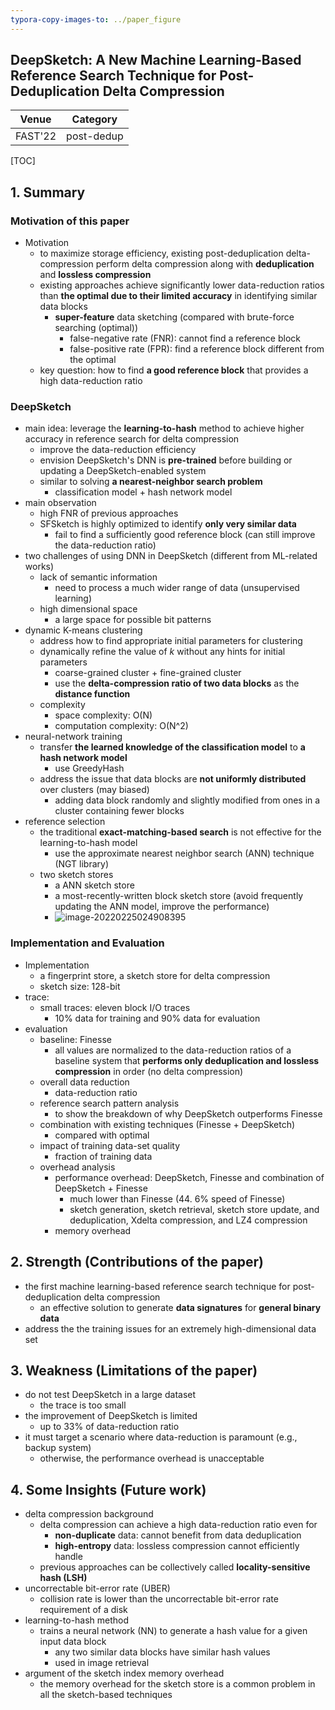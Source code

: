 ```yaml
---
typora-copy-images-to: ../paper_figure
---
```

DeepSketch: A New Machine Learning-Based Reference Search Technique for Post-Deduplication Delta Compression
------------------------------------------
|           Venue            |       Category       |
| :------------------------: | :------------------: |
| FAST'22 | post-dedup |
[TOC]

## 1. Summary
### Motivation of this paper

- Motivation
  - to maximize storage efficiency, existing post-deduplication delta-compression perform delta compression along with **deduplication** and **lossless compression**
  - existing approaches achieve significantly lower data-reduction ratios than **the optimal due to their limited accuracy** in identifying similar data blocks
    - **super-feature** data sketching (compared with brute-force searching (optimal))
      - false-negative rate (FNR): cannot find a reference block
      - false-positive rate (FPR): find a reference block different from the optimal  
  - key question: how to find **a good reference block** that provides a high data-reduction ratio

### DeepSketch

- main idea: leverage the **learning-to-hash** method to achieve higher accuracy in reference search for delta compression
  - improve the data-reduction efficiency
  - envision DeepSketch's DNN is **pre-trained** before building or updating a DeepSketch-enabled system
  - similar to solving **a nearest-neighbor search problem**
    - classification model + hash network model
- main observation
  - high FNR of previous approaches
  - SFSketch is highly optimized to identify **only very similar data**
    - fail to find a sufficiently good reference block (can still improve the data-reduction ratio)
- two challenges of using DNN in DeepSketch (different from ML-related works)
  - lack of semantic information
    - need to process a much wider range of data (unsupervised learning)
  - high dimensional space
    - a large space for possible bit patterns
- dynamic K-means clustering
  - address how to find appropriate initial parameters for clustering
  - dynamically refine the value of $k$ without any hints for initial parameters
    - coarse-grained cluster + fine-grained cluster
    - use the **delta-compression ratio of two data blocks** as the **distance function**
  - complexity
    - space complexity: O(N)
    - computation complexity: O(N^2)
- neural-network training
  - transfer **the learned knowledge of the classification model** to **a hash network model**
    - use GreedyHash
  - address the issue that data blocks are **not uniformly distributed** over clusters (may biased)
    - adding data block randomly and slightly modified from ones in a cluster containing fewer blocks
- reference selection
  - the traditional **exact-matching-based search** is not effective for the learning-to-hash model
    - use the approximate nearest neighbor search (ANN) technique (NGT library)
  - two sketch stores
    - a ANN sketch store
    - a most-recently-written block sketch store (avoid frequently updating the ANN model, improve the performance)
    - ![image-20220225024908395](../paper_figure/image-20220225024908395.png)

### Implementation and Evaluation

- Implementation
  - a fingerprint store, a sketch store for delta compression
  - sketch size: 128-bit 
- trace:
  - small traces: eleven block I/O traces 
    - 10% data for training and 90% data for evaluation
- evaluation
  - baseline: Finesse
    - all values are normalized to the data-reduction ratios of a baseline system that **performs only deduplication and lossless compression** in order (no delta compression)
  - overall data reduction
    - data-reduction ratio
  - reference search pattern analysis
    - to show the breakdown of why DeepSketch outperforms Finesse
  - combination with existing techniques (Finesse + DeepSketch)
    - compared with optimal
  - impact of training data-set quality
    - fraction of training data
  - overhead analysis
    - performance overhead: DeepSketch, Finesse and combination of DeepSketch + Finesse
      - much lower than Finesse (44. 6% speed of Finesse)
      - sketch generation, sketch retrieval, sketch store update, and deduplication, Xdelta compression, and LZ4 compression
    - memory overhead

## 2. Strength (Contributions of the paper)

- the first machine learning-based reference search technique for post-deduplication delta compression
  - an effective solution to generate **data signatures** for **general binary data**
- address the the training issues for an extremely high-dimensional data set

## 3. Weakness (Limitations of the paper)

- do not test DeepSketch in a large dataset
  - the trace is too small
- the improvement of DeepSketch is limited
  - up to 33% of data-reduction ratio
- it must target a scenario where data-reduction is paramount (e.g., backup system)
  - otherwise, the performance overhead is unacceptable

## 4. Some Insights (Future work)

- delta compression background
  - delta compression can achieve a high data-reduction ratio even for 
    - **non-duplicate** data: cannot benefit from data deduplication
    - **high-entropy** data: lossless compression cannot efficiently handle
  - previous approaches can be collectively called **locality-sensitive hash (LSH)**
- uncorrectable bit-error rate (UBER)
  - collision rate is lower than the uncorrectable bit-error rate requirement of a disk
- learning-to-hash method
  - trains a neural network (NN) to generate a hash value for a given input data block 
    - any two similar data blocks have similar hash values
    - used in image retrieval
- argument of the sketch index memory overhead
  - the memory overhead for the sketch store is a common problem in all the sketch-based techniques
